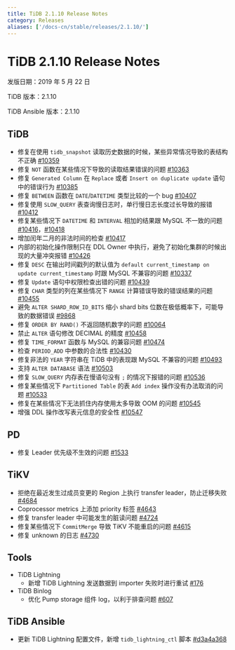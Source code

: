 ```yaml
---
title: TiDB 2.1.10 Release Notes
category: Releases
aliases: ['/docs-cn/stable/releases/2.1.10/']
---
```


# TiDB 2.1.10 Release Notes

发版日期：2019 年 5 月 22 日

TiDB 版本：2.1.10

TiDB Ansible 版本：2.1.10

## TiDB

- 修复在使用 `tidb_snapshot` 读取历史数据的时候，某些异常情况导致的表结构不正确 [#10359](https://github.com/pingcap/tidb/pull/10359)
- 修复 `NOT` 函数在某些情况下导致的读取结果错误的问题 [#10363](https://github.com/pingcap/tidb/pull/10363)
- 修复 `Generated Column` 在 `Replace` 或者 `Insert on duplicate update` 语句中的错误行为 [#10385](https://github.com/pingcap/tidb/pull/10385)
- 修复 `BETWEEN` 函数在 `DATE`/`DATETIME` 类型比较的一个 bug [#10407](https://github.com/pingcap/tidb/pull/10407)
- 修复使用 `SLOW_QUERY` 表查询慢日志时，单行慢日志长度过长导致的报错 [#10412](https://github.com/pingcap/tidb/pull/10412)
- 修复某些情况下 `DATETIME` 和 `INTERVAL` 相加的结果跟 MySQL 不一致的问题 [#10416](https://github.com/pingcap/tidb/pull/10416)，[#10418](https://github.com/pingcap/tidb/pull/10418)
- 增加闰年二月的非法时间的检查 [#10417](https://github.com/pingcap/tidb/pull/10417)
- 内部的初始化操作限制只在 DDL Owner 中执行，避免了初始化集群的时候出现的大量冲突报错 [#10426](https://github.com/pingcap/tidb/pull/10426)
- 修复 `DESC` 在输出时间戳列的默认值为 `default current_timestamp on update current_timestamp` 时跟 MySQL 不兼容的问题 [#10337](https://github.com/pingcap/tidb/issues/10337)
- 修复 `Update` 语句中权限检查出错的问题 [#10439](https://github.com/pingcap/tidb/pull/10439)
- 修复 `CHAR` 类型的列在某些情况下 `RANGE` 计算错误导致的错误结果的问题 [#10455](https://github.com/pingcap/tidb/pull/10455)
- 避免 `ALTER SHARD_ROW_ID_BITS` 缩小 shard bits 位数在极低概率下，可能导致的数据错误 [#9868](https://github.com/pingcap/tidb/pull/9868)
- 修复 `ORDER BY RAND()` 不返回随机数字的问题 [#10064](https://github.com/pingcap/tidb/pull/10064)
- 禁止 `ALTER` 语句修改 DECIMAL 的精度 [#10458](https://github.com/pingcap/tidb/pull/10458)
- 修复 `TIME_FORMAT` 函数与 MySQL 的兼容问题 [#10474](https://github.com/pingcap/tidb/pull/10474)
- 检查 `PERIOD_ADD` 中参数的合法性 [#10430](https://github.com/pingcap/tidb/pull/10430)
- 修复非法的 `YEAR` 字符串在 TiDB 中的表现跟 MySQL 不兼容的问题 [#10493](https://github.com/pingcap/tidb/pull/10493)
- 支持 `ALTER DATABASE` 语法 [#10503](https://github.com/pingcap/tidb/pull/10503)
- 修复 `SLOW_QUERY` 内存表在慢语句没有 `;` 的情况下报错的问题 [#10536](https://github.com/pingcap/tidb/pull/10536)
- 修复某些情况下 `Partitioned Table` 的表 `Add index` 操作没有办法取消的问题 [#10533](https://github.com/pingcap/tidb/pull/10533)
- 修复在某些情况下无法抓住内存使用太多导致 OOM 的问题 [#10545](https://github.com/pingcap/tidb/pull/10545)
- 增强 DDL 操作改写表元信息的安全性 [#10547](https://github.com/pingcap/tidb/pull/10547)

## PD

- 修复 Leader 优先级不生效的问题 [#1533](https://github.com/pingcap/pd/pull/1533)

## TiKV

- 拒绝在最近发生过成员变更的 Region 上执行 transfer leader，防止迁移失败 [#4684](https://github.com/tikv/tikv/pull/4684)
- Coprocessor metrics 上添加 priority 标签 [#4643](https://github.com/tikv/tikv/pull/4643)
- 修复 transfer leader 中可能发生的脏读问题 [#4724](https://github.com/tikv/tikv/pull/4724)
- 修复某些情况下 `CommitMerge` 导致 TiKV 不能重启的问题 [#4615](https://github.com/tikv/tikv/pull/4615)
- 修复 unknown 的日志 [#4730](https://github.com/tikv/tikv/pull/4730)

## Tools

- TiDB Lightning
    - 新增 TiDB Lightning 发送数据到 importer 失败时进行重试 [#176](https://github.com/pingcap/tidb-lightning/pull/176)
- TiDB Binlog
    - 优化 Pump storage 组件 log，以利于排查问题 [#607](https://github.com/pingcap/tidb-binlog/pull/607)

## TiDB Ansible

- 更新 TiDB Lightning 配置文件，新增 `tidb_lightning_ctl` 脚本 [#d3a4a368](https://github.com/pingcap/tidb-ansible/commit/d3a4a368810a421c49980899a286cf010569b4c7)
